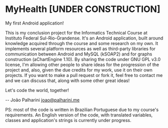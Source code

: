MyHealth [UNDER CONSTRUCTION]
=============================

My first Android application!

This is my conclusion project for the Informatics Technical Course at Instituto Federal Sul-Rio-Grandense.
It's an Android application, built around knowledge acquired through the course and some research on my own. It implements several platform resources as well as third-party libraries for communication between Android and MySQL (kSOAP2) and for graphs construction (aChartEngine 1.10).
By sharing the code under GNU GPL v3.0 license, I'm allowing other people to share ideas for the progression of the project and, also, given the due credits for my work, use it on their own projects. If you want to make a pull request or fork it, feel free to contact me and we can discuss that, along with some other great ideas!

Let's code the world, together!

--
João Palharini
joao@palharini.me

PS: most of the code is written in Brazilian Portuguese due to my course's requirements. An English version of the code, with translated variables, classes and application's strings is currently under progress.